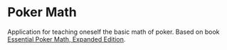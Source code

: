 # Poker Math

Application for teaching oneself the basic math of poker.  Based on book [Essential Poker Math, Expanded Edition](https://www.amazon.com/Essential-Poker-Math-Expanded-Fundamental/dp/0998294500).
